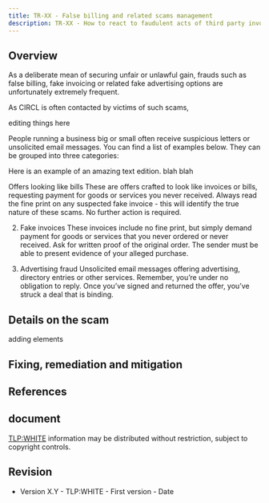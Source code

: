 ```yaml
---
title: TR-XX - False billing and related scams management
description: TR-XX - How to react to faudulent acts of third party invoicing or otherwise requesting funds without showing obligation to pay
---
```


Overview
--------

As a deliberate mean of securing unfair or unlawful gain, frauds such as false billing, fake invoicing or related fake advertising options are unfortunately extremely frequent.

As CIRCL is often contacted by victims of such scams,

editing things here

People running a business big or small often receive suspicious letters or unsolicited email messages. You can find a list of examples below. They can be grouped into three categories:

Here is an example of an amazing text edition. blah blah

Offers looking like bills
These are offers crafted to look like invoices or bills, requesting payment for goods or services you never received. Always read the fine print on any suspected fake invoice - this will identify the true nature of these scams. No further action is required.

2. Fake invoices
These invoices include no fine print, but simply demand payment for goods or services that you never ordered or never received. Ask for written proof of the original order. The sender must be able to present evidence of your alleged purchase.

3. Advertising fraud
Unsolicited email messages offering advertising, directory entries or other services. Remember, you’re under no obligation to reply. Once you’ve signed and returned the offer, you’ve struck a deal that is binding.

Details on the scam
----------------------------
adding elements


Fixing, remediation and mitigation
----------------------------------



References
----------

document
-------------------------------

[TLP:WHITE](/pub/traffic-light-protocol/) information may be distributed without restriction, subject to copyright controls.


Revision
--------

- Version X.Y - TLP:WHITE - First version - Date

